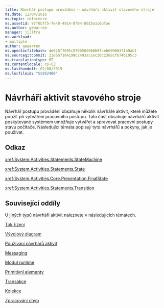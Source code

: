 ```yaml
---
title: Návrhář postupu provádění – návrháři aktivit stavového stroje
ms.date: 11/04/2016
ms.topic: reference
ms.assetid: 97f0bff5-7e48-4914-8f04-8015a1c6bfae
ms.author: gewarren
manager: jillfra
ms.workload:
- multiple
author: gewarren
ms.openlocfilehash: de928ff095c5700506060b9fceb609003f1b9ab1
ms.sourcegitcommit: 21d667104199c2493accec20c2388cf674b195c3
ms.translationtype: MT
ms.contentlocale: cs-CZ
ms.lasthandoff: 02/08/2019
ms.locfileid: "55952460"
---
```

# <a name="state-machine-activity-designers"></a>Návrháři aktivit stavového stroje

Návrhář postupu provádění obsahuje několik návrháře aktivit, které můžete použít při vytváření pracovního postupu. Tato část obsahuje návrhářů aktivit poskytované systémem umožňuje vytvářet a spravovat pracovní postupy stavu počítače. Následující témata popisují tyto návrhářů a pokyny, jak je používat.

## <a name="reference"></a>Odkaz
 <xref:System.Activities.Statements.StateMachine>

 <xref:System.Activities.Statements.State>

 <xref:System.Activities.Core.Presentation.FinalState>

 <xref:System.Activities.Statements.Transition>

## <a name="related-sections"></a>Související oddíly
 U jiných typů návrháři aktivit naleznete v následujících tématech.

 [Tok řízení](../workflow-designer/control-flow-activity-designers.md)

 [Vývojový diagram](../workflow-designer/flowchart-activity-designers.md)

 [Používání návrhářů aktivit](../workflow-designer/using-the-activity-designers.md)

 [Messaging](../workflow-designer/messaging-activity-designers.md)

 [Modul runtime](../workflow-designer/runtime-activity-designers.md)

 [Primitivní elementy](../workflow-designer/primitives-activity-designers.md)

 [Transakce](../workflow-designer/transaction-activity-designers.md)

 [Kolekce](../workflow-designer/collection-activity-designers.md)

 [Zpracování chyb](../workflow-designer/error-handling-activity-designers.md)